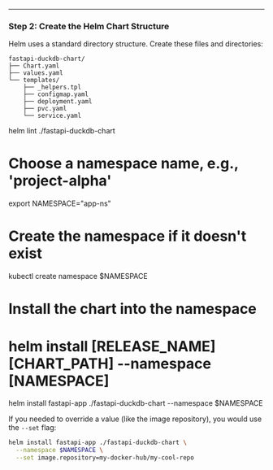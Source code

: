
---

### Step 2: Create the Helm Chart Structure

Helm uses a standard directory structure. Create these files and directories:

```
fastapi-duckdb-chart/
├── Chart.yaml
├── values.yaml
└── templates/
    ├── _helpers.tpl
    ├── configmap.yaml
    ├── deployment.yaml
    ├── pvc.yaml
    └── service.yaml

```
helm lint ./fastapi-duckdb-chart

# Choose a namespace name, e.g., 'project-alpha'
export NAMESPACE="app-ns"

# Create the namespace if it doesn't exist
kubectl create namespace $NAMESPACE

# Install the chart into the namespace
# helm install [RELEASE_NAME] [CHART_PATH] --namespace [NAMESPACE]
helm install fastapi-app ./fastapi-duckdb-chart --namespace $NAMESPACE

If you needed to override a value (like the image repository), you would use the `--set` flag:
```bash
helm install fastapi-app ./fastapi-duckdb-chart \
  --namespace $NAMESPACE \
  --set image.repository=my-docker-hub/my-cool-repo